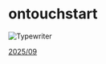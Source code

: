 # ontouchstart

![Typewriter](https://github.com/user-attachments/assets/f287a97e-ee42-49db-b7d8-941190190079)

[2025/09](2025/09)

